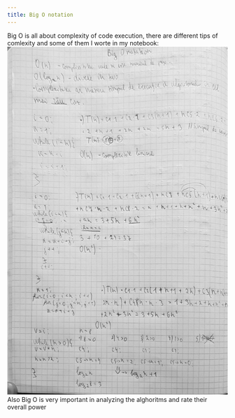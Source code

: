 ```yaml
---
title: Big O notation
---
```

Big O is all about complexity of code execution, there are different tips of comlexity and some of them I worte in my notebook:
![photo](../static/img/photo_2023-02-24_15-48-11.jpg)
Also Big O is very important in analyzing the alghoritms and rate their overall power
